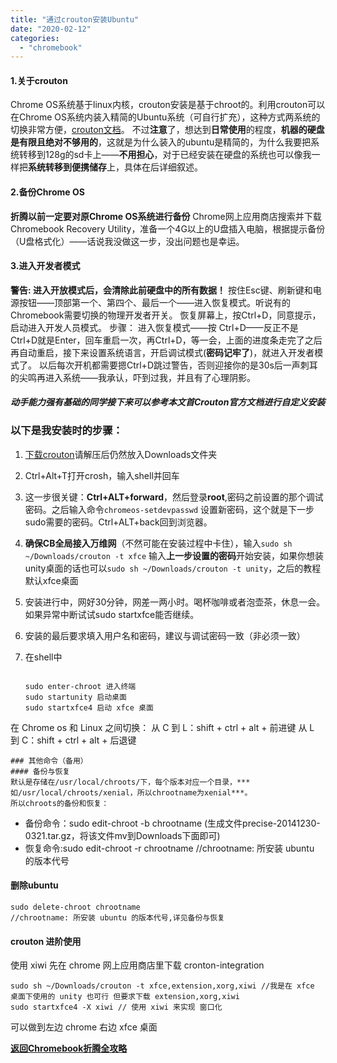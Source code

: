 ```yaml
---
title: "通过crouton安装Ubuntu"
date: "2020-02-12"
categories: 
  - "chromebook"
---
```


#### 1.关于crouton

Chrome OS系统基于linux内核，crouton安装是基于chroot的。利用crouton可以在Chrome OS系统内装入精简的Ubuntu系统（可自行扩充），这种方式两系统的切换非常方便，[crouton文档](https://github.com/dnschneid/crouton)。 不过**注意**了，想达到**日常使用**的程度，**机器的硬盘是有限且绝对不够用的**，这就是为什么装入的ubuntu是精简的，为什么我要把系统转移到128g的sd卡上——**不用担心**，对于已经安装在硬盘的系统也可以像我一样把**系统转移到便携储存**上，具体在后详细叙述。

#### 2.备份Chrome OS

**折腾以前一定要对原Chrome OS系统进行备份** Chrome网上应用商店搜索并下载Chromebook Recovery Utility，准备一个4G以上的U盘插入电脑，根据提示备份（U盘格式化）——话说我没做这一步，没出问题也是幸运。

#### 3.进入开发者模式

**警告: 进入开放模式后，会清除此前硬盘中的所有数据！** 按住Esc键、刷新键和电源按钮——顶部第一个、第四个、最后一个——进入恢复模式。听说有的Chromebook需要切换的物理开发者开关。 恢复屏幕上，按Ctrl+D，同意提示，启动进入开发人员模式。 步骤： 进入恢复模式——按 Ctrl+D——反正不是 Ctrl+D就是Enter，回车重启一次，再Ctrl+D，等一会，上面的进度条走完了之后再自动重启，接下来设置系统语言，开启调试模式(**密码记牢了**)，就进入开发者模式了。 以后每次开机都需要摁Ctrl+D跳过警告，否则迎接你的是30s后一声刺耳的尖鸣再进入系统——我承认，吓到过我，并且有了心理阴影。

#### **_动手能力强有基础的同学接下来可以参考本文首Crouton官方文档进行自定义安装_**

### 以下是我安装时的步骤：

1. [下载crouton](https://www.lanzous.com/i9atvwb)请解压后仍然放入Downloads文件夹
2. Ctrl+Alt+T打开crosh，输入shell并回车
3. 这一步很关键：**Ctrl+ALT+forward**，然后登录**root**,密码之前设置的那个调试密码。之后输入命令`chromeos-setdevpasswd` 设置新密码，这个就是下一步sudo需要的密码。Ctrl+ALT+back回到浏览器。
4. **确保CB全局接入万维网**（不然可能在安装过程中卡住），输入`sudo sh ~/Downloads/crouton -t xfce` 输入**上一步设置的密码**开始安装，如果你想装unity桌面的话也可以`sudo sh ~/Downloads/crouton -t unity`，之后的教程默认xfce桌面
5. 安装进行中，网好30分钟，网差一两小时。喝杯咖啡或者泡壶茶，休息一会。如果异常中断试试sudo startxfce能否继续。
6. 安装的最后要求填入用户名和密码，建议与调试密码一致（非必须一致）
7. 在shell中
    
    ```
    
    sudo enter-chroot 进入终端
    sudo startunity 启动桌面
    sudo startxfce4 启动 xfce 桌面 
    ```
    

在 Chrome os 和 Linux 之间切换： 从 C 到 L：shift + ctrl + alt + 前进键 从 L 到 C：shift + ctrl + alt + 后退键

```
### 其他命令（备用）
#### 备份与恢复
默认是存储在/usr/local/chroots/下，每个版本对应一个目录，***如/usr/local/chroots/xenial，所以chrootname为xenial***。
所以chroots的备份和恢复：
```

- 备份命令：sudo edit-chroot -b chrootname (生成文件precise-20141230-0321.tar.gz，将该文件mv到Downloads下面即可)
- 恢复命令:sudo edit-chroot -r chrootname //chrootname: 所安装 ubuntu 的版本代号
    

#### 删除ubuntu

```
sudo delete-chroot chrootname 
//chrootname: 所安装 ubuntu 的版本代号,详见备份与恢复
```

#### crouton 进阶使用

使用 xiwi 先在 chrome 网上应用商店里下载 cronton-integration

```
sudo sh ~/Downloads/crouton -t xfce,extension,xorg,xiwi //我是在 xfce 桌面下使用的 unity 也可行 但要求下载 extension,xorg,xiwi
sudo startxfce4 -X xiwi // 使用 xiwi 来实现 窗口化
```

可以做到左边 chrome 右边 xfce 桌面

[**返回Chromebook折腾全攻略**](http://bear962464.cn/2020/02/13/831/)
